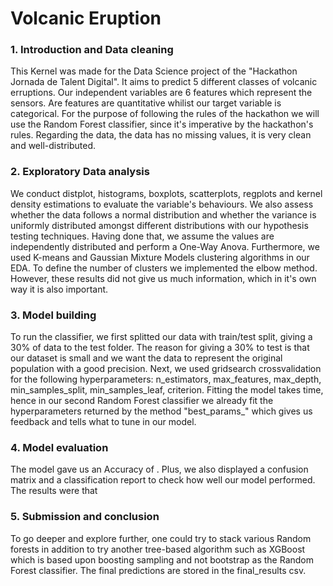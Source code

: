 # Volcanic Eruption

### 1. Introduction and Data cleaning

This Kernel was made for the Data Science project of the "Hackathon Jornada de Talent Digital". It aims to predict 5 different classes of volcanic erruptions. Our independent variables are 6 features which represent the sensors. Are features are quantitative whilist our target variable is categorical. For the purpose of following the rules of the hackathon we will use the Random Forest classifier, since it's imperative by the hackathon's rules. Regarding the data, the data has no missing values, it is very clean and well-distributed.

### 2. Exploratory Data analysis

We conduct distplot, histograms, boxplots, scatterplots, regplots and kernel density estimations to evaluate the variable's behaviours. We also assess whether the data follows a normal distribution and whether the variance is uniformly distributed amongst different distributions with our hypothesis testing techniques. Having done that, we assume the values are independently distributed and perform a One-Way Anova. Furthermore, we used K-means and Gaussian Mixture Models clustering algorithms in our EDA. To define the number of clusters we implemented the elbow method. However, these results did not give us much information, which in it's own way it is also important. 

### 3. Model building

To run the classifier, we first splitted our data with train/test split, giving a 30% of data to the test folder. The reason for giving a 30% to test is that our dataset is small and we want the data to represent the original population with a good precision. Next, we used gridsearch crossvalidation for the following hyperparameters: n_estimators, max_features, max_depth, min_samples_split, min_samples_leaf, criterion. Fitting the model takes time, hence in our second Random Forest classifier we already fit the hyperparameters returned by the method "best_params_" which gives us feedback and tells what to tune in our model. 

### 4. Model evaluation

The model gave us an Accuracy of . Plus, we also displayed a confusion matrix and a classification report to check how well our model performed. The results were that

### 5. Submission and conclusion

To go deeper and explore further, one could try to stack various Random forests in addition to try another tree-based algorithm such as XGBoost which is based upon boosting sampling and not bootstrap as the Random Forest classifier. The final predictions are stored in the final_results csv.
